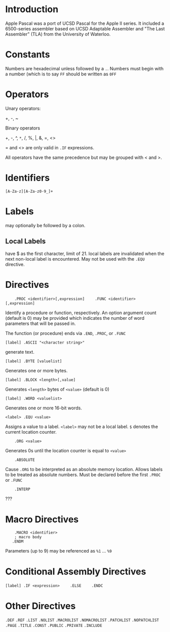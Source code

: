 # Introduction #

Apple Pascal was a port of UCSD Pascal for the Apple II series.  It included a 6500-series assembler based on UCSD Adaptable Assembler and "The Last Assembler" (TLA) from the University of Waterloo.

# Constants #

Numbers are hexadecimal unless followed by a `.`.  Numbers must begin with a number (which is to say `FF` should be written as `0FF`

# Operators #

Unary operators:

+, -, ~

Binary operators

+, -,  ^, `*`, /, %,  |, &, =, <>

= and <> are only valid in `.IF` expressions.

All operators have the same precedence but may be grouped with < and >.


# Identifiers #

`[A-Za-z][A-Za-z0-9_]+`

# Labels #

may optionally be followed by a colon.


## Local Labels ##

have $ as the first character, limit of 21.  local labels are invalidated when the next non-local label is encountered.
May not be used with the `.EQU` directive.


# Directives #

`    .PROC <identifier>[,expression]`
`    .FUNC <identifier>[,expression]`

Identify a procedure or function, respectively.  An option argument count (default is 0) may be provided which indicates the number of word parameters that will be passed in.

The function (or procedure) ends via `.END`, `.PROC`, or `.FUNC`

`[label] .ASCII "<character string>"`

generate text.

`[label] .BYTE [valuelist]`

Generates one or more bytes.

`[label] .BLOCK <length>[,value]`

Generates `<length>` bytes of `<value>` (default is 0)

`[label] .WORD <valuelist>`

Generates one or more 16-bit words.

`<label> .EQU <value>`

Assigns a value to a label.  `<label>` may not be a local label. `$` denotes the current location counter.


`    .ORG <value>`

Generates 0s until the location counter is equal to `<value>`

`    .ABSOLUTE`

Cause `.ORG` to be interpreted as an absolute memory location. Allows labels to be treated as absolute numbers. Must be declared before the first `.PROC` or `.FUNC`


`    .INTERP`

???


# Macro Directives #

```
    .MACRO <identifier>
    ; macro body
   .ENDM
```

Parameters (up to 9) may be referenced as `%1` ... `%9`

# Conditional Assembly Directives #

`[label] .IF <expression>`
`    .ELSE`
`    .ENDC`

# Other Directives #

`.DEF`
`.REF`
`.LIST`
`.NOLIST`
`.MACROLIST`
`.NOMACROLIST`
`.PATCHLIST`
`.NOPATCHLIST`
`.PAGE`
`.TITLE`
`.CONST`
`.PUBLIC`
`.PRIVATE`
`.INCLUDE`